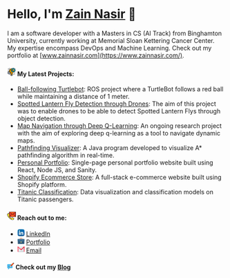 # Hello, I'm **[Zain Nasir](https://www.zainnasir.com/)** 👋

I am a software developer with a Masters in CS (AI Track) from Binghamton University, currently working at Memorial Sloan Kettering Cancer Center. My expertise encompass DevOps and Machine Learning. Check out my portfolio at [www.zainnasir.com](https://www.zainnasir.com/).

#### <img src="https://raw.githubusercontent.com/zainasir/zainasir/6543f544ba02c466a4a459a2966d8a0c39fc4466/project-management.svg" height=20> My Latest Projects:
- [Ball-following Turtlebot](https://github.com/zainasir/BallFollower): ROS project where a TurtleBot follows a red ball while maintaining a distance of 1 meter.
- [Spotted Lantern Fly Detection through Drones](https://github.com/boubinjg/SpottedLanternFly): The aim of this project was to enable drones to be able to detect Spotted Lantern Flys through object detection.
- [Map Navigation through Deep Q-Learning](https://github.com/zainasir/FrozenLakeDQN): An ongoing research project with the aim of exploring deep q-learning as a tool to navigate dynamic maps.
- [Pathfinding Visualizer](https://github.com/zainasir/PathfindingVisualizer): A Java program developed to visualize A* pathfinding algorithm in real-time.
- [Personal Portfolio](https://www.zainnasir.com/): Single-page personal portfolio website built using React, Node JS, and Sanity.
- [Shopify Ecommerce Store](https://tentoss.com/): A full-stack e-commerce website built using Shopify platform.
- [Titanic Classification](https://github.com/zainasir/ClassificationTitanic): Data visualization and classification models on Titanic passengers.

#### <img src="https://raw.githubusercontent.com/zainasir/zainasir/6aa9d07103044e7e48ee377715bcb2998667f253/contact.svg" height=20> Reach out to me:
- <img src="https://raw.githubusercontent.com/zainasir/zainasir/695c0d772c0629fa979c67437714fa39d3c74e50/linkedin.svg" height=16> [LinkedIn](https://www.linkedin.com/in/zainasir/)
- <img src="https://raw.githubusercontent.com/zainasir/zainasir/695c0d772c0629fa979c67437714fa39d3c74e50/suitcase.svg" height=16> [Portfolio](https://www.zainnasir.com/)
- <img src="https://raw.githubusercontent.com/zainasir/zainasir/695c0d772c0629fa979c67437714fa39d3c74e50/gmail.svg" height=16> <a href="mailto:zainasir1999@gmail.com">Email</a>

#### <img src="https://raw.githubusercontent.com/zainasir/zainasir/695c0d772c0629fa979c67437714fa39d3c74e50/writing.svg" height=16> Check out my [Blog](https://www.zainnasir.com/blog/)
